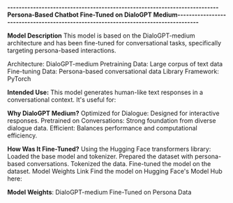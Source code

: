 **--------------------------------------------------------------------------Persona-Based Chatbot Fine-Tuned on DialoGPT Medium------------------------------------------------------------------------------------**

**Model Description**
This model is based on the DialoGPT-medium architecture and has been fine-tuned for conversational tasks, specifically targeting persona-based interactions.

Architecture: DialoGPT-medium
Pretraining Data: Large corpus of text data
Fine-tuning Data: Persona-based conversational data
Library Framework: PyTorch

**Intended Use:**
This model generates human-like text responses in a conversational context. It's useful for:

**Why DialoGPT Medium?**
Optimized for Dialogue: Designed for interactive responses.
Pretrained on Conversations: Strong foundation from diverse dialogue data.
Efficient: Balances performance and computational efficiency.

**How Was It Fine-Tuned?**
Using the Hugging Face transformers library:
Loaded the base model and tokenizer.
Prepared the dataset with persona-based conversations.
Tokenized the data.
Fine-tuned the model on the dataset.
Model Weights Link
Find the model on Hugging Face's Model Hub here:

**Model Weights**: DialoGPT-medium Fine-Tuned on Persona Data
